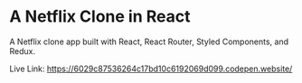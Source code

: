 # A Netflix Clone in React

A Netflix clone app built with React, React Router, Styled Components, and Redux.

Live Link: https://6029c87536264c17bd10c6192069d099.codepen.website/
